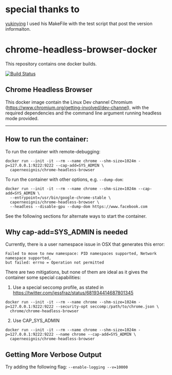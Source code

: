 # special thanks to
[yukinying](https://github.com/yukinying/chrome-headless-browser-docker) I used his MakeFile with the test script that post the version informaiton. 

# chrome-headless-browser-docker

This repository contains one docker builds.

[![Build Status](https://travis-ci.org/caperneoignis/chrome-headless-browser-docker.svg?branch=master)](https://travis-ci.org/caperneoignis/chrome-headless-browser-docker)


## Chrome Headless Browser

This docker image contain the Linux Dev channel Chromium (https://www.chromium.org/getting-involved/dev-channel), with the required dependencies and the command line argument running headless mode provided.

---

## How to run the container:

To run the container with remote-debugging:
```
docker run --init -it --rm --name chrome --shm-size=1024m -p=127.0.0.1:9222:9222 --cap-add=SYS_ADMIN \
  caperneoignis/chrome-headless-browser
```

To run the container with other options, e.g. `--dump-dom`:
```
docker run --init -it --rm --name chrome --shm-size=1024m --cap-add=SYS_ADMIN \
  --entrypoint=/usr/bin/google-chrome-stable \
  caperneoignis/chrome-headless-browser \
  --headless --disable-gpu --dump-dom https://www.facebook.com
```

See the following sections for alternate ways to start the container.

## Why cap-add=SYS_ADMIN is needed

Currently, there is a user namespace issue in OSX that generates this error:
```
Failed to move to new namespace: PID namespaces supported, Network namespace supported,
but failed: errno = Operation not permitted
```

There are two mitigations, but none of them are ideal as it gives the container some special capabilities:

1. Use a special seccomp profile, as stated in https://twitter.com/jessfraz/status/681934414687801345
```
docker run --init -it --rm --name chrome --shm-size=1024m -p=127.0.0.1:9222:9222 --security-opt seccomp:/path/to/chrome.json \
  chrome/chrome-headless-browser
```

2. Use CAP_SYS_ADMIN
```
docker run --init -it --rm --name chrome --shm-size=1024m -p=127.0.0.1:9222:9222 --name chrome --cap-add=SYS_ADMIN \
  caperneoignis/chrome-headless-browser
```

## Getting More Verbose Output

Try adding the following flag: `--enable-logging --v=10000`
